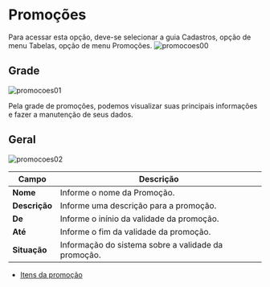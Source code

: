 # Promoções
Para acessar esta opção, deve-se selecionar a guia Cadastros, opção de menu Tabelas, opção de menu Promoções.
![promocoes00](https://raw.githubusercontent.com/netforcews/docs-erp/master/cadastro/imgs/promocoes00.png)

## Grade
![promocoes01](https://raw.githubusercontent.com/netforcews/docs-erp/master/cadastro/imgs/promocoes01.png)

Pela grade de promoções, podemos visualizar suas principais informações e fazer a manutenção de seus dados.

## Geral
![promocoes02](https://raw.githubusercontent.com/netforcews/docs-erp/master/cadastro/imgs/promocoes02.png)

Campo | Descrição
------|----------
**Nome** | Informe o nome da Promoção.
**Descrição** | Informe uma descrição para a promoção.
**De** | Informe o inínio da validade da promoção.
**Até** | Informe o fim da validade da promoção.
**Situação** | Informação do sistema sobre a validade da promoção.

- [Itens da promoção](/cadastro/promocaoitens.md)

